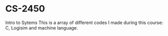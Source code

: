 # CS-2450
Intro to Sytems
This is a array of different codes I made during this course: C, Logisim and machine language.
